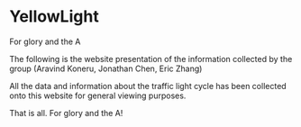 YellowLight
===========

For glory and the A


The following is the website presentation of the information collected by the group (Aravind Koneru, Jonathan Chen, Eric Zhang)

All the data and information about the traffic light cycle has been collected onto this website for general viewing purposes.

That is all.
For glory and the A!

